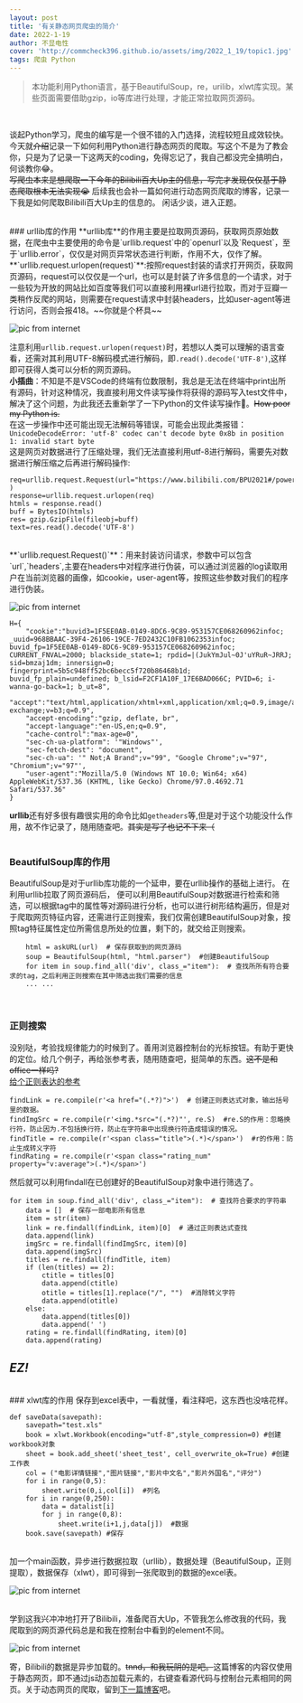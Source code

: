 ```yaml
---
layout: post
title: '有关静态网页爬虫的简介'
date: 2022-1-19
author: 不显电性
cover: 'http://commcheck396.github.io/assets/img/2022_1_19/topic1.jpg'
tags: 爬虫 Python
---
```


> 本功能利用Python语言，基于BeautifulSoup，re，urilib，xlwt库实现。某些页面需要借助gzip，io等库进行处理，才能正常拉取网页源码。

<br/>

谈起Python学习，爬虫的编写是一个很不错的入门选择，流程较短且成效较快。今天就~~介绍~~记录一下如何利用Python进行静态网页的爬取。写这个不是为了教会你，只是为了记录一下这两天的coding，免得忘记了，我自己都没完全搞明白，何谈教你😂。
<br/>
~~写爬虫本来是想爬取一下今年的Bilibili百大Up主的信息，写完才发现仅仅基于静态爬取根本无法实现😭~~
后续我也会补一篇如何进行动态网页爬取的博客，记录一下我是如何爬取Bilibili百大Up主的信息的。
闲话少谈，进入正题。

<br/>
### urllib库的作用
**urllib库**的作用主要是拉取网页源码，获取网页原始数据，在爬虫中主要使用的命令是`urllib.request`中的`openurl`以及`Request`，至于`urllib.error`，仅仅是对网页异常状态进行判断，作用不大，仅作了解。
<br/>
**`urllib.request.urlopen(request)`**:按照request封装的请求打开网页，获取网页源码，request可以仅仅是一个url，也可以是封装了许多信息的一个请求，对于一些较为开放的网站比如百度等我们可以直接利用裸url进行拉取，而对于豆瓣一类稍作反爬的网站，则需要在request请求中封装headers，比如user-agent等进行访问，否则会报418。~~你就是个杯具~~


![pic from internet](http://commcheck396.github.io/assets/img/2022_1_19/pic3.jpg)
<br>

注意利用`urllib.request.urlopen(request)`时，若想以人类可以理解的语言查看，还需对其利用UTF-8解码模式进行解码，即`.read().decode('UTF-8')`,这样即可获得人类可以分析的网页源码。
<br/>
**小插曲**：不知是不是VSCode的终端有位数限制，我总是无法在终端中print出所有源码，针对这种情况，我直接利用文件读写操作将获得的源码写入test文件中，解决了这个问题，为此我还去重新学了一下Python的文件读写操作🤣。~~How poor my Python is.~~<br/>
在这一步操作中还可能出现无法解码等错误，可能会出现此类报错：<br/>`UnicodeDecodeError: 'utf-8' codec can't decode byte 0x8b in position 1: invalid start byte`<br/>
这是网页对数据进行了压缩处理，我们无法直接利用utf-8进行解码，需要先对数据进行解压缩之后再进行解码操作:
```
req=urllib.request.Request(url="https://www.bilibili.com/BPU2021#/poweruplist",headers=H )
response=urllib.request.urlopen(req)
htmls = response.read()
buff = BytesIO(htmls)
res= gzip.GzipFile(fileobj=buff)
text=res.read().decode('UTF-8')
```
<br/>
**`urllib.request.Request()`**：用来封装访问请求，参数中可以包含`url`,`headers`,主要在headers中对程序进行伪装，可以通过浏览器的log读取用户在当前浏览器的画像，如cookie，user-agent等，按照这些参数对我们的程序进行伪装。

![pic from internet](http://commcheck396.github.io/assets/img/2022_1_19/pic1.jpg)
```
H={
    "cookie":"buvid3=1F5EE0AB-0149-8DC6-9C89-953157CE068260962infoc; _uuid=968BBAAC-39F4-26106-19CE-7ED2432C10FB1062353infoc; buvid_fp=1F5EE0AB-0149-8DC6-9C89-953157CE068260962infoc; CURRENT_FNVAL=2000; blackside_state=1; rpdid=|(JukYmJul~0J'uYRuR~JRRJ; sid=bmzaj1dm; innersign=0; fingerprint=5b5c948ff52bc6becc5f720b86468b1d; buvid_fp_plain=undefined; b_lsid=F2CF1A10F_17E6BAD066C; PVID=6; i-wanna-go-back=1; b_ut=8",
    "accept":"text/html,application/xhtml+xml,application/xml;q=0.9,image/avif,image/webp,image/apng,*/*;q=0.8,application/signed-exchange;v=b3;q=0.9",
    "accept-encoding":"gzip, deflate, br",
    "accept-language":"en-US,en;q=0.9",
    "cache-control":"max-age=0",
    "sec-ch-ua-platform": '"Windows"',
    "sec-fetch-dest": "document",
    "sec-ch-ua": '" Not;A Brand";v="99", "Google Chrome";v="97", "Chromium";v="97"',
    "user-agent":"Mozilla/5.0 (Windows NT 10.0; Win64; x64) AppleWebKit/537.36 (KHTML, like Gecko) Chrome/97.0.4692.71 Safari/537.36"
}
```

**urllib**还有好多很有趣很实用的命令比如`getheaders`等,但是对于这个功能没什么作用，故不作记录了，随用随查吧。~~其实是写了也记不下来（~~
<br/>
<br/>
### BeautifulSoup库的作用
BeautifulSoup是对于urllib库功能的一个延申，要在urllib操作的基础上进行。
在利用urllib拉取了网页源码后， 便可以利用BeautifulSoup对数据进行检索和筛选，可以根据tag中的属性等对源码进行分析，也可以进行树形结构遍历，但是对于爬取网页特征内容，还需进行正则搜索，我们仅需创建BeautifulSoup对象，按照tag特征属性定位所需信息所处的位置，剩下的，就交给正则搜索。
```
    html = askURL(url)  # 保存获取到的网页源码
    soup = BeautifulSoup(html, "html.parser")  #创建BeautifulSoup
    for item in soup.find_all('div', class_="item"):  # 查找所所有符合要求的tag，之后利用正则搜索在其中筛选出我们需要的信息
    ... ...
```
<br/>

### 正则搜索
没别哒，考验找规律能力的时候到了。善用浏览器控制台的光标按钮。有助于更快的定位。给几个例子，再给张参考表，随用随查吧，挺简单的东西。~~这不是和office一样吗?~~<br/>[给个正则表达的参考](https://blog.csdn.net/baidu_33440774/article/details/82015673?ops_request_misc=%257B%2522request%255Fid%2522%253A%2522164258411516780366532108%2522%252C%2522scm%2522%253A%252220140713.130102334.pc%255Fall.%2522%257D&request_id=164258411516780366532108&biz_id=0&utm_medium=distribute.pc_search_result.none-task-blog-2~all~first_rank_ecpm_v1~rank_v31_ecpm-1-82015673.pc_search_result_cache&utm_term=%E6%AD%A3%E5%88%99%E8%A1%A8%E8%BE%BE%E5%BC%8F%E8%AF%AD%E6%B3%95&spm=1018.2226.3001.4187)
```
findLink = re.compile(r'<a href="(.*?)">')  # 创建正则表达式对象，输出括号里的数据。
findImgSrc = re.compile(r'<img.*src="(.*?)"', re.S)  #re.S的作用：忽略换行符，防止因为.不包括换行符，防止在字符串中出现换行符造成错误的情况。
findTitle = re.compile(r'<span class="title">(.*)</span>')  #r的作用：防止生成转义字符
findRating = re.compile(r'<span class="rating_num" property="v:average">(.*)</span>')
```




然后就可以利用findall在已创建好的BeautifulSoup对象中进行筛选了。
```
for item in soup.find_all('div', class_="item"):  # 查找符合要求的字符串
    data = []  # 保存一部电影所有信息
    item = str(item)
    link = re.findall(findLink, item)[0]  # 通过正则表达式查找
    data.append(link)
    imgSrc = re.findall(findImgSrc, item)[0]
    data.append(imgSrc)
    titles = re.findall(findTitle, item)
    if (len(titles) == 2):
        ctitle = titles[0]
        data.append(ctitle)
        otitle = titles[1].replace("/", "")  #消除转义字符
        data.append(otitle)
    else:
        data.append(titles[0])
        data.append(' ')
    rating = re.findall(findRating, item)[0]
    data.append(rating)
```
## ***EZ!***

<br/>
### xlwt库的作用
保存到excel表中，一看就懂，看注释吧，这东西也没啥花样。

```
def saveData(savepath):
    savepath="test.xls"
    book = xlwt.Workbook(encoding="utf-8",style_compression=0) #创建workbook对象
    sheet = book.add_sheet('sheet_test', cell_overwrite_ok=True) #创建工作表
    col = ("电影详情链接","图片链接","影片中文名","影片外国名","评分")
    for i in range(0,5):
        sheet.write(0,i,col[i])  #列名
    for i in range(0,250):
        data = datalist[i]
        for j in range(0,8):
            sheet.write(i+1,j,data[j])  #数据
    book.save(savepath) #保存
```

<br/>
加一个main函数，异步进行数据拉取（urllib），数据处理（BeautifulSoup，正则提取），数据保存（xlwt），即可得到一张爬取到的数据的excel表。

![pic from internet](http://commcheck396.github.io/assets/img/2022_1_19/pic4.png)

<br/>
学到这我兴冲冲地打开了Bilibili，准备爬百大Up，不管我怎么修改我的代码，我爬取到的网页源代码总是和我在控制台中看到的element不同。

![pic from internet](http://commcheck396.github.io/assets/img/2022_1_19/pic2.jpg)

寄，Bilibili的数据是异步加载的。~~tnnd，和我玩阴的是吧。~~这篇博客的内容仅使用于静态网页，即不通过js动态加载元素的，右键查看源代码与控制台元素相同的网页。关于动态网页的爬取，留到[下一篇博客](https://commcheck396.github.io/2022/01/20/dynamic.html)吧。
